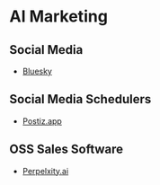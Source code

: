 # AI Marketing

## Social Media

* [Bluesky](https://github.com/bluesky-social/feed-generator)

## Social Media Schedulers

* [Postiz.app](https://github.com/gitroomhq/postiz-app)

## OSS Sales Software

* [Perpelxity.ai](https://www.perplexity.ai/search/open-source-or-python-or-ai-ag-ZG296BHrTwSmjD0KT4Drcw)